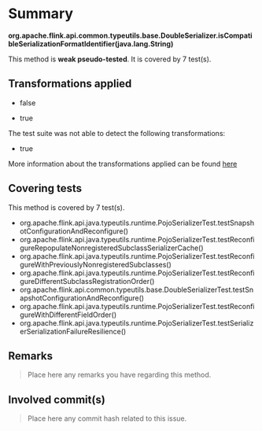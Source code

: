 # Summary
**org.apache.flink.api.common.typeutils.base.DoubleSerializer.isCompatibleSerializationFormatIdentifier(java.lang.String)**

This method is **weak pseudo-tested**.
It is covered by 7 test(s). 


## Transformations applied

- false

- true


The test suite was not able to detect the following transformations:
 * true 


More information about the transformations applied can be found [here](https://github.com/STAMP-project/pitest-descartes)

## Covering tests
This method is covered by 7 test(s).
* org.apache.flink.api.java.typeutils.runtime.PojoSerializerTest.testSnapshotConfigurationAndReconfigure()
* org.apache.flink.api.java.typeutils.runtime.PojoSerializerTest.testReconfigureRepopulateNonregisteredSubclassSerializerCache()
* org.apache.flink.api.java.typeutils.runtime.PojoSerializerTest.testReconfigureWithPreviouslyNonregisteredSubclasses()
* org.apache.flink.api.java.typeutils.runtime.PojoSerializerTest.testReconfigureDifferentSubclassRegistrationOrder()
* org.apache.flink.api.common.typeutils.base.DoubleSerializerTest.testSnapshotConfigurationAndReconfigure()
* org.apache.flink.api.java.typeutils.runtime.PojoSerializerTest.testReconfigureWithDifferentFieldOrder()
* org.apache.flink.api.java.typeutils.runtime.PojoSerializerTest.testSerializerSerializationFailureResilience()


## Remarks
> Place here any remarks you have regarding this method.

## Involved commit(s)

> Place here any commit hash related to this issue.
